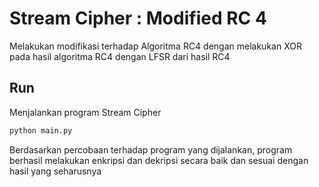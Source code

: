 # Stream Cipher : Modified RC 4

Melakukan modifikasi terhadap Algoritma RC4 dengan melakukan XOR pada hasil algoritma RC4 dengan LFSR dari hasil RC4

## Run

Menjalankan program Stream Cipher

```bash
python main.py
```
Berdasarkan percobaan terhadap program yang dijalankan, program berhasil melakukan enkripsi dan dekripsi secara baik dan sesuai dengan hasil yang seharusnya